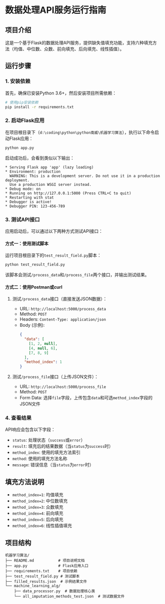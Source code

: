# 数据处理API服务运行指南

## 项目介绍
这是一个基于Flask的数据处理API服务，提供缺失值填充功能，支持六种填充方法（均值、中位数、众数、前向填充、后向填充、线性插值）。

## 运行步骤

### 1. 安装依赖
首先，确保已安装Python 3.6+，然后安装项目所需依赖：

```bash
# 使用pip安装依赖
pip install -r requirements.txt
```

### 2. 启动Flask应用
在项目根目录下（`d:\coding\python\python南威\机器学习算法`），执行以下命令启动Flask应用：

```bash
python app.py
```

启动成功后，会看到类似以下输出：
```
* Serving Flask app 'app' (lazy loading)
* Environment: production
  WARNING: This is a development server. Do not use it in a production deployment.
  Use a production WSGI server instead.
* Debug mode: on
* Running on http://127.0.0.1:5000 (Press CTRL+C to quit)
* Restarting with stat
* Debugger is active!
* Debugger PIN: 123-456-789
```

### 3. 测试API接口
应用启动后，可以通过以下两种方式测试API接口：

#### 方式一：使用测试脚本
运行项目根目录下的`test_result_field.py`脚本：

```bash
python test_result_field.py
```

该脚本会测试`/process_data`和`/process_file`两个接口，并输出测试结果。

#### 方式二：使用Postman或curl

1. 测试`/process_data`接口（直接发送JSON数据）：
   - URL: `http://localhost:5000/process_data`
   - Method: `POST`
   - Headers: `Content-Type: application/json`
   - Body (示例):
     ```json
     {
       "data": [
         [1, 2, null],
         [4, null, 6],
         [7, 8, 9]
       ],
       "method_index": 1
     }
     ```

2. 测试`/process_file`接口（上传JSON文件）：
   - URL: `http://localhost:5000/process_file`
   - Method: `POST`
   - Form Data: 选择`file`字段，上传包含`data`和可选`method_index`字段的JSON文件

### 4. 查看结果
API响应会包含以下字段：
- `status`: 处理状态（`success`或`error`）
- `result`: 填充后的结果数据（当`status`为`success`时）
- `method_index`: 使用的填充方法索引
- `method`: 使用的填充方法名称
- `message`: 错误信息（当`status`为`error`时）

## 填充方法说明
- `method_index=1`: 均值填充
- `method_index=2`: 中位数填充
- `method_index=3`: 众数填充
- `method_index=4`: 前向填充
- `method_index=5`: 后向填充
- `method_index=6`: 线性插值填充

## 项目结构
```
机器学习算法/
├── README.md           # 项目说明文档
├── app.py              # Flask应用入口
├── requirements.txt    # 项目依赖
├── test_result_field.py # 测试脚本
├── filled_results.json  # 示例结果文件
└── machine_learning_alg/
    ├── data_processor.py  # 数据处理核心类
    └── all_imputation_methods_test.json  # 测试数据文件
```